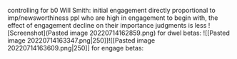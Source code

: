 controlling for b0
Will Smith:
initial engagement directly proportional to imp/newsworthiness
ppl who are high in engagement to begin with, the effect of engagement decline on their importance judgments is less
![Screenshot](Pasted image 20220714162859.png)
for dwel betas:
![[Pasted image 20220714163347.png|250]]![[Pasted image 20220714163609.png|250]]
for engage betas:
